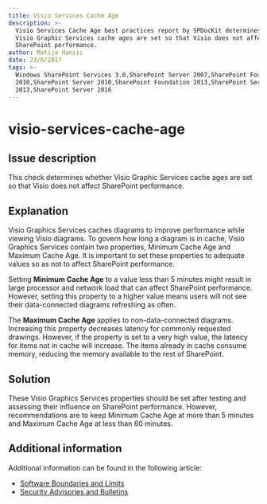 ```yaml
---
title: Visio Services Cache Age
description: >-
  Visio Services Cache Age best practices report by SPDocKit determines whether
  Visio Graphic Services cache ages are set so that Visio does not affect
  SharePoint performance.
author: Matija Hanzic
date: 23/6/2017
tags: >-
  Windows SharePoint Services 3.0,SharePoint Server 2007,SharePoint Foundation
  2010,SharePoint Server 2010,SharePoint Foundation 2013,SharePoint Server
  2013,SharePoint Server 2016
---
```


# visio-services-cache-age

## Issue description

This check determines whether Visio Graphic Services cache ages are set so that Visio does not affect SharePoint performance.

## Explanation

Visio Graphics Services caches diagrams to improve performance while viewing Visio diagrams. To govern how long a diagram is in cache, Visio Graphics Services contain two properties, Minimum Cache Age and Maximum Cache Age. It is important to set these properties to adequate values so as not to affect SharePoint performance.

Setting **Minimum Cache Age** to a value less than 5 minutes might result in large processor and network load that can affect SharePoint performance. However, setting this property to a higher value means users will not see their data-connected diagrams refreshing as often.

The **Maximum Cache Age** applies to non-data-connected diagrams. Increasing this property decreases latency for commonly requested drawings. However, if the property is set to a very high value, the latency for items not in cache will increase. The items already in cache consume memory, reducing the memory available to the rest of SharePoint.

## Solution

These Visio Graphics Services properties should be set after testing and assessing their influence on SharePoint performance. However, recommendations are to keep Minimum Cache Age at more than 5 minutes and Maximum Cache Age at less than 60 minutes.

## Additional information

Additional information can be found in the following article:

* [Software Boundaries and Limits](https://technet.microsoft.com/en-us/library/cc262787%28v=office.15%29.aspx?f=255&MSPPError=-2147217396#Visio)
* [Security Advisories and Bulletins](https://technet.microsoft.com/en-us/library/security/ff805058%28v=office.15%29.aspx)

